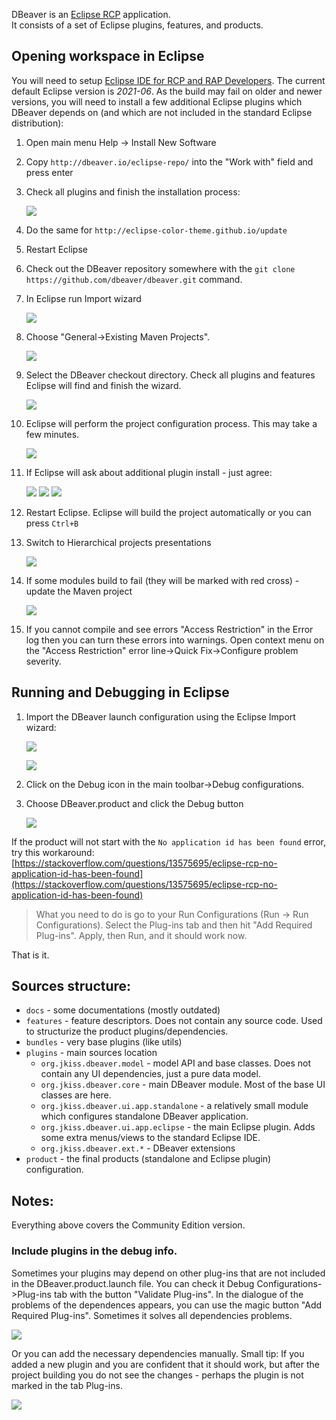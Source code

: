 DBeaver is an [Eclipse RCP](https://wiki.eclipse.org/Rich_Client_Platform) application.  
It consists of a set of Eclipse plugins, features, and products.

## Opening workspace in Eclipse

You will need to setup [Eclipse IDE for RCP and RAP Developers](https://www.eclipse.org/downloads/packages/release/2020-12/r/eclipse-ide-rcp-and-rap-developers). The current default Eclipse version is _2021-06_. As the build may fail on older and newer versions,
you will need to install a few additional Eclipse plugins which DBeaver depends on (and which are not included in the standard Eclipse distribution):

1. Open main menu Help -> Install New Software

2. Copy `http://dbeaver.io/eclipse-repo/` into the "Work with" field and press enter

3. Check all plugins and finish the installation process:

    ![](images/development/eclipse/dbv_repo.png)

4. Do the same for `http://eclipse-color-theme.github.io/update`

5. Restart Eclipse

6. Check out the DBeaver repository somewhere with the `git clone https://github.com/dbeaver/dbeaver.git` command.

7. In Eclipse run Import wizard

    ![](images/development/eclipse/context-menu-import.png)

8. Choose "General->Existing Maven Projects".

    ![](images/development/eclipse/import-maven-1.png)

9. Select the DBeaver checkout directory. Check all plugins and features Eclipse will find and finish the wizard.

    ![](images/development/eclipse/import-maven-2.png)

10. Eclipse will perform the project configuration process. This may take a few minutes.

    ![](images/development/eclipse/import-maven-3.png)

11. If Eclipse will ask about additional plugin install - just agree:

    ![](images/development/eclipse/import-maven-4.png)
    ![](images/development/eclipse/import-maven-5.png)
    ![](images/development/eclipse/import-maven-6.png)

12. Restart Eclipse. Eclipse will build the project automatically or you can press `Ctrl+B`

13. Switch to Hierarchical projects presentations

    ![](images/development/eclipse/eclipse-project-hierarchy.png)

14. If some modules build to fail (they will be marked with red cross) - update the Maven project

    ![](images/development/eclipse/eclipse-maven-update.png)

15. If you cannot compile and see errors "Access Restriction" in the Error log then you can turn these errors into warnings. Open context menu on the "Access Restriction" error line->Quick Fix->Configure problem severity.

## Running and Debugging in Eclipse

1. Import the DBeaver launch configuration using the Eclipse Import wizard:

    ![](images/development/eclipse/import-launch-configuration-wizard.png)
  
    ![](images/development/eclipse/import-launch-configuration.png)

2. Click on the Debug icon in the main toolbar->Debug configurations.

3. Choose DBeaver.product and click the Debug button

    ![](images/development/eclipse/debug-dialog.png)

If the product will not start with the `No application id has been found` error, try this workaround:
[https://stackoverflow.com/questions/13575695/eclipse-rcp-no-application-id-has-been-found](https://stackoverflow.com/questions/13575695/eclipse-rcp-no-application-id-has-been-found)  
> What you need to do is go to your Run Configurations (Run -> Run Configurations). Select the Plug-ins tab and then hit "Add Required Plug-ins". Apply, then Run, and it should work now.

That is it.

## Sources structure:
- `docs` - some documentations (mostly outdated)
- `features` - feature descriptors. Does not contain any source code. Used to structurize the product plugins/dependencies.
- `bundles` - very base plugins (like utils)
- `plugins` - main sources location
  - `org.jkiss.dbeaver.model` - model API and base classes. Does not contain any UI dependencies, just a pure data model.
  - `org.jkiss.dbeaver.core` - main DBeaver module. Most of the base UI classes are here.
  - `org.jkiss.dbeaver.ui.app.standalone` - a relatively small module which configures standalone DBeaver application.
  - `org.jkiss.dbeaver.ui.app.eclipse` - the main Eclipse plugin. Adds some extra menus/views to the standard Eclipse IDE.
  - `org.jkiss.dbeaver.ext.*` - DBeaver extensions
- `product` - the final products (standalone and Eclipse plugin) configuration.

## Notes:
Everything above covers the Community Edition version.  

### Include plugins in the debug info.

Sometimes your plugins may depend on other plug-ins that are not included in the DBeaver.product.launch file.
You can check it Debug Configurations->Plug-ins tab with the button "Validate Plug-ins".
In the dialogue of the problems of the dependences appears, you can use the magic button "Add Required Plug-ins". Sometimes it solves all dependencies problems.

  ![](images/development/eclipse/debug-plugins-resolve.png)

Or you can add the necessary dependencies manually.
Small tip: If you added a new plugin and you are confident that it should work, but after the project building you do not see the changes - perhaps the plugin is not marked in the tab Plug-ins.

  ![](images/development/eclipse/debug-plugins-add.png)